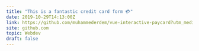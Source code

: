 ```yaml
---
title: "This is a fantastic credit card form 💳"
date: 2019-10-29T14:13:00Z
link: https://github.com/muhammederdem/vue-interactive-paycard?utm_medium=RSS&utm_source=hune
site: github.com
topic: Webdev
draft: false
---
```

